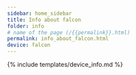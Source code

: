 ```yaml
---
sidebar: home_sidebar
title: Info about falcon
folder: info
# name of the page (/{{permalink}}.html)
permalink: info_about_falcon.html
device: falcon
---
```

{% include templates/device_info.md %}

